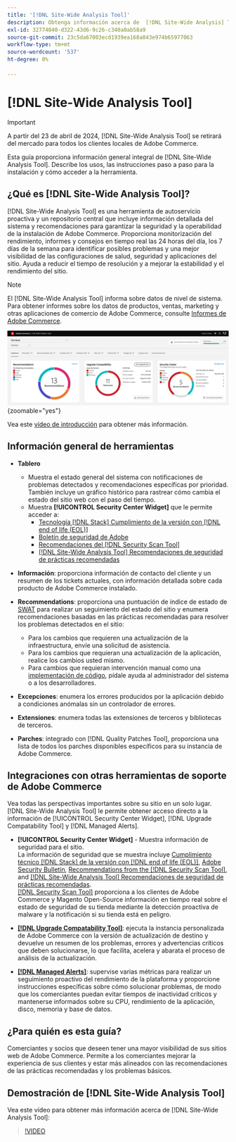 ```yaml
---
title: '[!DNL Site-Wide Analysis Tool]'
description: Obtenga información acerca de  [!DNL Site-Wide Analysis] Tool, sus usos, el proceso de instalación y cómo obtener acceso
exl-id: 32774040-d322-43d6-9c26-c340a0ab58a9
source-git-commit: 23c5da67003ecd1939ea168a843e974b65977063
workflow-type: tm+mt
source-wordcount: '537'
ht-degree: 0%

---
```


# [!DNL Site-Wide Analysis Tool]

>[!IMPORTANT]
>
>A partir del 23 de abril de 2024, [!DNL Site-Wide Analysis Tool] se retirará del mercado para todos los clientes locales de Adobe Commerce.

Esta guía proporciona información general integral de [!DNL Site-Wide Analysis Tool]. Describe los usos, las instrucciones paso a paso para la instalación y cómo acceder a la herramienta.

## ¿Qué es [!DNL Site-Wide Analysis Tool]?

[!DNL Site-Wide Analysis Tool] es una herramienta de autoservicio proactiva y un repositorio central que incluye información detallada del sistema y recomendaciones para garantizar la seguridad y la operabilidad de la instalación de Adobe Commerce. Proporciona monitorización del rendimiento, informes y consejos en tiempo real las 24 horas del día, los 7 días de la semana para identificar posibles problemas y una mejor visibilidad de las configuraciones de salud, seguridad y aplicaciones del sitio. Ayuda a reducir el tiempo de resolución y a mejorar la estabilidad y el rendimiento del sitio.

>[!NOTE]
>
>El [!DNL Site-Wide Analysis Tool] informa sobre datos de nivel de sistema. Para obtener informes sobre los datos de productos, ventas, marketing y otras aplicaciones de comercio de Adobe Commerce, consulte [Informes de Adobe Commerce](https://experienceleague.adobe.com/es/docs/commerce-admin/start/reporting/reports-menu).

![Panel de herramientas de análisis en todo el sitio](../../assets/tools/swat-dashboard.png){zoomable="yes"}

Vea este [vídeo de introducción](https://www.youtube.com/watch?v=KW2R8ki_RG4) para obtener más información.

## Información general de herramientas

- **Tablero**
   - Muestra el estado general del sistema con notificaciones de problemas detectados y recomendaciones específicas por prioridad.<br>
También incluye un gráfico histórico para rastrear cómo cambia el estado del sitio web con el paso del tiempo.
   - Muestra **[!UICONTROL Security Center Widget]** que le permite acceder a:
      - [Tecnología [!DNL Stack] Cumplimiento de la versión con [!DNL end of life (EOL)]](https://experienceleague.adobe.com/docs/commerce-operations/installation-guide/system-requirements.html?lang=es)
      - [Boletín de seguridad de Adobe](https://helpx.adobe.com/es/security/security-bulletin.html)
      - [Recomendaciones del [!DNL Security Scan Tool]](https://experienceleague.adobe.com/docs/commerce-admin/systems/security/security-scan.html?lang=es)
      - [[!DNL Site-Wide Analysis Tool] Recomendaciones de seguridad de prácticas recomendadas](https://experienceleague.adobe.com/docs/commerce-operations/tools/site-wide-analysis-tool/recommendations.html?lang=es)

- **Información**: proporciona información de contacto del cliente y un resumen de los tickets actuales, con información detallada sobre cada producto de Adobe Commerce instalado.

- **Recommendations**: proporciona una puntuación de índice de estado de [SWAT](#swat-health-index.md) para realizar un seguimiento del estado del sitio y enumera recomendaciones basadas en las prácticas recomendadas para resolver los problemas detectados en el sitio:
   - Para los cambios que requieren una actualización de la infraestructura, envíe una solicitud de asistencia.
   - Para los cambios que requieran una actualización de la aplicación, realice los cambios usted mismo.
   - Para cambios que requieran intervención manual como una [implementación de código](https://experienceleague.adobe.com/docs/commerce-cloud-service/user-guide/architecture/pro-develop-deploy-workflow.html?lang=es#deployment-workflow), pídale ayuda al administrador del sistema o a los desarrolladores.

- **Excepciones**: enumera los errores producidos por la aplicación debido a condiciones anómalas sin un controlador de errores.

- **Extensiones**: enumera todas las extensiones de terceros y bibliotecas de terceros.

- **Parches**: integrado con [!DNL Quality Patches Tool], proporciona una lista de todos los parches disponibles específicos para su instancia de Adobe Commerce.

## Integraciones con otras herramientas de soporte de Adobe Commerce

Vea todas las perspectivas importantes sobre su sitio en un solo lugar. [!DNL Site-Wide Analysis Tool] le permite obtener acceso directo a la información de [!UICONTROL Security Center Widget], [!DNL Upgrade Compatability Tool] y [!DNL Managed Alerts].

- **[!UICONTROL Security Center Widget]** - Muestra información de seguridad para el sitio.<br>
La información de seguridad que se muestra incluye [Cumplimiento técnico [!DNL Stack] de la versión con [!DNL end of life (EOL)]](https://experienceleague.adobe.com/docs/commerce-operations/installation-guide/system-requirements.html?lang=es), [Adobe Security Bulletin](https://helpx.adobe.com/es/security/security-bulletin.html), [Recommendations from the [!DNL Security Scan Tool]](https://experienceleague.adobe.com/docs/commerce-admin/systems/security/security-scan.html?lang=es), and [[!DNL Site-Wide Analysis Tool] Recomendaciones de seguridad de prácticas recomendadas](https://experienceleague.adobe.com/docs/commerce-operations/tools/site-wide-analysis-tool/recommendations.html?lang=es).<br>
[[!DNL Security Scan Tool]](https://experienceleague.adobe.com/docs/commerce-admin/systems/security/security-scan.html?lang=es) proporciona a los clientes de Adobe Commerce y Magento Open-Source información en tiempo real sobre el estado de seguridad de su tienda mediante la detección proactiva de malware y la notificación si su tienda está en peligro.

- [**[!DNL Upgrade Compatability Tool]**](../../upgrade/upgrade-compatibility-tool/overview.md): ejecuta la instancia personalizada de Adobe Commerce con la versión de actualización de destino y devuelve un resumen de los problemas, errores y advertencias críticos que deben solucionarse, lo que facilita, acelera y abarata el proceso de análisis de la actualización.

- [**[!DNL Managed Alerts]**](https://support.magento.com/hc/en-us/sections/360010758472-Managed-alerts-for-Adobe-Commerce): supervise varias métricas para realizar un seguimiento proactivo del rendimiento de la plataforma y proporcione instrucciones específicas sobre cómo solucionar problemas, de modo que los comerciantes puedan evitar tiempos de inactividad críticos y mantenerse informados sobre su CPU, rendimiento de la aplicación, disco, memoria y base de datos.

## ¿Para quién es esta guía?

Comerciantes y socios que deseen tener una mayor visibilidad de sus sitios web de Adobe Commerce. Permite a los comerciantes mejorar la experiencia de sus clientes y estar más alineados con las recomendaciones de las prácticas recomendadas y los problemas básicos.

## Demostración de [!DNL Site-Wide Analysis Tool]

Vea este vídeo para obtener más información acerca de [!DNL Site-Wide Analysis Tool]:

>[!VIDEO](https://video.tv.adobe.com/v/344001?quality=12)
